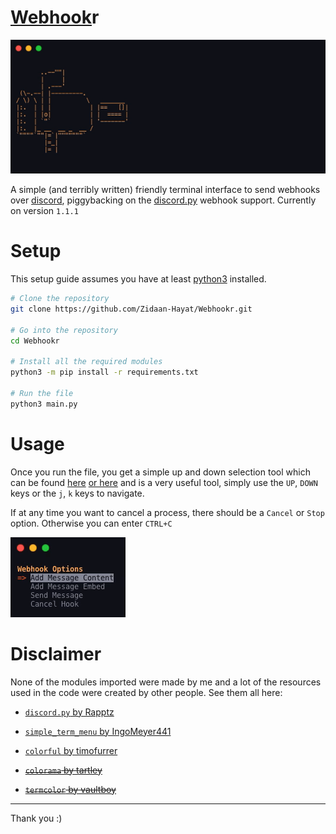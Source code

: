<h1><a href="https://discord.com/developers/docs/resources/webhook">Webhook</a>r</h1>

<p align=center>

<img src="Assets/mail.gif">

</p>

A simple (and terribly written) friendly terminal interface to send webhooks over [discord](https://discord.com), piggybacking on the [discord.py](https://github.com/Rapptz/discord.py) webhook support. Currently on version `1.1.1`

# Setup

This setup guide assumes you have at least [python3](https://python.org) installed.

```sh
# Clone the repository
git clone https://github.com/Zidaan-Hayat/Webhookr.git

# Go into the repository
cd Webhookr

# Install all the required modules
python3 -m pip install -r requirements.txt

# Run the file
python3 main.py
```

# Usage

Once you run the file, you get a simple up and down selection tool which can be found [here](https://pypi.org/project/simple-term-menu/) [or here](https://github.com/IngoMeyer441/simple-term-menu) and is a very useful tool, simply use the `UP`, `DOWN` keys or the `j`, `k` keys to navigate.

If at any time you want to cancel a process, there should be a `Cancel` or `Stop` option. Otherwise you can enter `CTRL+C`

<img src="Assets/menu.gif">

# Disclaimer

None of the modules imported were made by me and a lot of the resources used in the code were created by other people. See them all here:

- [`discord.py` by Rapptz](https://github.com/Rapptz/discord.py)
- [`simple_term_menu` by IngoMeyer441](https://github.com/IngoMeyer441/simple-term-menu)
- [`colorful` by timofurrer](https://github.com/timofurrer/colorful)

- ~~[`colorama` by tartley](https://github.com/tartley/colorama)~~
- ~~[`termcolor` by vaultboy](https://pypi.org/project/termcolor/)~~

---

Thank you :)
